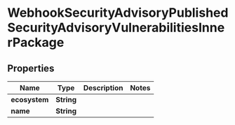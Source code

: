 

# WebhookSecurityAdvisoryPublishedSecurityAdvisoryVulnerabilitiesInnerPackage


## Properties

| Name | Type | Description | Notes |
|------------ | ------------- | ------------- | -------------|
|**ecosystem** | **String** |  |  |
|**name** | **String** |  |  |




